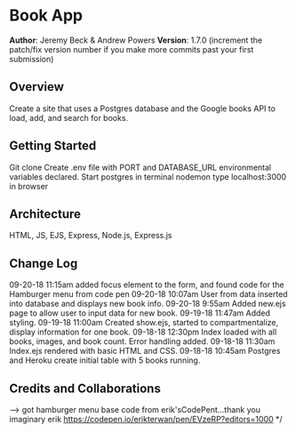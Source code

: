 # Book App

**Author**: Jeremy Beck & Andrew Powers
**Version**: 1.7.0 (increment the patch/fix version number if you make more commits past your first submission)

## Overview
Create a site that uses a Postgres database and the Google books API to load, add, and search for books. 

## Getting Started
Git clone <github repo link>
Create .env file with PORT and DATABASE_URL environmental variables declared.
Start postgres in terminal
nodemon
type localhost:3000 in browser

## Architecture
HTML, JS, EJS, Express, Node.js, Express.js

## Change Log
09-20-18 11:15am added focus element to the form, and found code for the Hamburger menu from code pen
09-20-18 10:07am User from data inserted into database and displays new book info.
09-20-18 9:55am Added new.ejs page to allow user to input data for new book.
09-19-18 11:47am Added styling.
09-19-18 11:00am Created show.ejs, started to compartmentalize, display information for one book.
09-18-18 12:30pm Index loaded with all books, images, and book count. Error handling added.
09-18-18 11:30am Index.ejs rendered with basic HTML and CSS.
09-18-18 10:45am Postgres and Heroku create initial table with 5 books running.

## Credits and Collaborations
<!-- Give credit (and a link) to other people or resources that helped you build this application. -->
--> got hamburger menu base code from erik'sCodePent...thank you imaginary erik https://codepen.io/erikterwan/pen/EVzeRP?editors=1000 */
